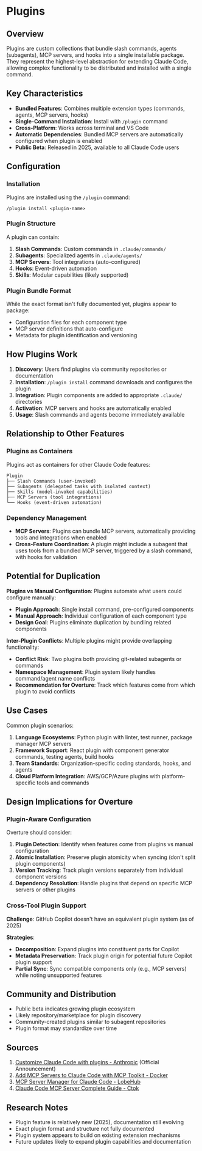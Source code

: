 # Plugins

## Overview

Plugins are custom collections that bundle slash commands, agents (subagents), MCP servers, and hooks into a single installable package. They represent the highest-level abstraction for extending Claude Code, allowing complex functionality to be distributed and installed with a single command.

## Key Characteristics

- **Bundled Features**: Combines multiple extension types (commands, agents, MCP servers, hooks)
- **Single-Command Installation**: Install with `/plugin` command
- **Cross-Platform**: Works across terminal and VS Code
- **Automatic Dependencies**: Bundled MCP servers are automatically configured when plugin is enabled
- **Public Beta**: Released in 2025, available to all Claude Code users

## Configuration

### Installation

Plugins are installed using the `/plugin` command:
```
/plugin install <plugin-name>
```

### Plugin Structure

A plugin can contain:

1. **Slash Commands**: Custom commands in `.claude/commands/`
2. **Subagents**: Specialized agents in `.claude/agents/`
3. **MCP Servers**: Tool integrations (auto-configured)
4. **Hooks**: Event-driven automation
5. **Skills**: Modular capabilities (likely supported)

### Plugin Bundle Format

While the exact format isn't fully documented yet, plugins appear to package:
- Configuration files for each component type
- MCP server definitions that auto-configure
- Metadata for plugin identification and versioning

## How Plugins Work

1. **Discovery**: Users find plugins via community repositories or documentation
2. **Installation**: `/plugin install` command downloads and configures the plugin
3. **Integration**: Plugin components are added to appropriate `.claude/` directories
4. **Activation**: MCP servers and hooks are automatically enabled
5. **Usage**: Slash commands and agents become immediately available

## Relationship to Other Features

### Plugins as Containers

Plugins act as containers for other Claude Code features:

```
Plugin
├── Slash Commands (user-invoked)
├── Subagents (delegated tasks with isolated context)
├── Skills (model-invoked capabilities)
├── MCP Servers (tool integrations)
└── Hooks (event-driven automation)
```

### Dependency Management

- **MCP Servers**: Plugins can bundle MCP servers, automatically providing tools and integrations when enabled
- **Cross-Feature Coordination**: A plugin might include a subagent that uses tools from a bundled MCP server, triggered by a slash command, with hooks for validation

## Potential for Duplication

**Plugins vs Manual Configuration**: Plugins automate what users could configure manually:
- **Plugin Approach**: Single install command, pre-configured components
- **Manual Approach**: Individual configuration of each component type
- **Design Goal**: Plugins eliminate duplication by bundling related components

**Inter-Plugin Conflicts**: Multiple plugins might provide overlapping functionality:
- **Conflict Risk**: Two plugins both providing git-related subagents or commands
- **Namespace Management**: Plugin system likely handles command/agent name conflicts
- **Recommendation for Overture**: Track which features come from which plugin to avoid conflicts

## Use Cases

Common plugin scenarios:

1. **Language Ecosystems**: Python plugin with linter, test runner, package manager MCP servers
2. **Framework Support**: React plugin with component generator commands, testing agents, build hooks
3. **Team Standards**: Organization-specific coding standards, hooks, and agents
4. **Cloud Platform Integration**: AWS/GCP/Azure plugins with platform-specific tools and commands

## Design Implications for Overture

### Plugin-Aware Configuration

Overture should consider:

1. **Plugin Detection**: Identify when features come from plugins vs manual configuration
2. **Atomic Installation**: Preserve plugin atomicity when syncing (don't split plugin components)
3. **Version Tracking**: Track plugin versions separately from individual component versions
4. **Dependency Resolution**: Handle plugins that depend on specific MCP servers or other plugins

### Cross-Tool Plugin Support

**Challenge**: GitHub Copilot doesn't have an equivalent plugin system (as of 2025)

**Strategies**:
- **Decomposition**: Expand plugins into constituent parts for Copilot
- **Metadata Preservation**: Track plugin origin for potential future Copilot plugin support
- **Partial Sync**: Sync compatible components only (e.g., MCP servers) while noting unsupported features

## Community and Distribution

- Public beta indicates growing plugin ecosystem
- Likely repository/marketplace for plugin discovery
- Community-created plugins similar to subagent repositories
- Plugin format may standardize over time

## Sources

1. [Customize Claude Code with plugins - Anthropic](https://www.anthropic.com/news/claude-code-plugins) (Official Announcement)
2. [Add MCP Servers to Claude Code with MCP Toolkit - Docker](https://www.docker.com/blog/add-mcp-servers-to-claude-code-with-mcp-toolkit/)
3. [MCP Server Manager for Claude Code - LobeHub](https://lobehub.com/mcp/yourusername-mcp-server-manager)
4. [Claude Code MCP Server Complete Guide - Ctok](https://ctok.ai/en/claude-code-mcp-server-guide)

## Research Notes

- Plugin feature is relatively new (2025), documentation still evolving
- Exact plugin format and structure not fully documented
- Plugin system appears to build on existing extension mechanisms
- Future updates likely to expand plugin capabilities and documentation
